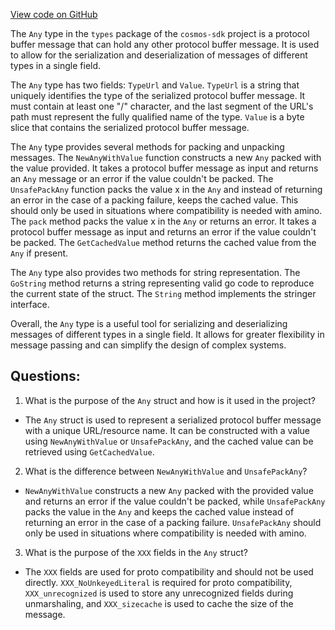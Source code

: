 [View code on GitHub](https://github.com/cosmos/cosmos-sdk/blob/main/codec/types/any.go)

The `Any` type in the `types` package of the `cosmos-sdk` project is a protocol buffer message that can hold any other protocol buffer message. It is used to allow for the serialization and deserialization of messages of different types in a single field. 

The `Any` type has two fields: `TypeUrl` and `Value`. `TypeUrl` is a string that uniquely identifies the type of the serialized protocol buffer message. It must contain at least one "/" character, and the last segment of the URL's path must represent the fully qualified name of the type. `Value` is a byte slice that contains the serialized protocol buffer message.

The `Any` type provides several methods for packing and unpacking messages. The `NewAnyWithValue` function constructs a new `Any` packed with the value provided. It takes a protocol buffer message as input and returns an `Any` message or an error if the value couldn't be packed. The `UnsafePackAny` function packs the value x in the `Any` and instead of returning an error in the case of a packing failure, keeps the cached value. This should only be used in situations where compatibility is needed with amino. The `pack` method packs the value x in the `Any` or returns an error. It takes a protocol buffer message as input and returns an error if the value couldn't be packed. The `GetCachedValue` method returns the cached value from the `Any` if present.

The `Any` type also provides two methods for string representation. The `GoString` method returns a string representing valid go code to reproduce the current state of the struct. The `String` method implements the stringer interface.

Overall, the `Any` type is a useful tool for serializing and deserializing messages of different types in a single field. It allows for greater flexibility in message passing and can simplify the design of complex systems.
## Questions: 
 1. What is the purpose of the `Any` struct and how is it used in the project?
- The `Any` struct is used to represent a serialized protocol buffer message with a unique URL/resource name. It can be constructed with a value using `NewAnyWithValue` or `UnsafePackAny`, and the cached value can be retrieved using `GetCachedValue`.

2. What is the difference between `NewAnyWithValue` and `UnsafePackAny`?
- `NewAnyWithValue` constructs a new `Any` packed with the provided value and returns an error if the value couldn't be packed, while `UnsafePackAny` packs the value in the `Any` and keeps the cached value instead of returning an error in the case of a packing failure. `UnsafePackAny` should only be used in situations where compatibility is needed with amino.

3. What is the purpose of the `XXX` fields in the `Any` struct?
- The `XXX` fields are used for proto compatibility and should not be used directly. `XXX_NoUnkeyedLiteral` is required for proto compatibility, `XXX_unrecognized` is used to store any unrecognized fields during unmarshaling, and `XXX_sizecache` is used to cache the size of the message.